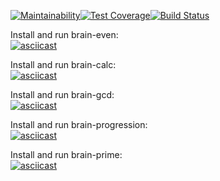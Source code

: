 [![Maintainability](https://api.codeclimate.com/v1/badges/c3d2cbf07d29c8a53ed2/maintainability)](https://codeclimate.com/github/aamanunin/project-lvl1-s438/maintainability)[![Test Coverage](https://api.codeclimate.com/v1/badges/c3d2cbf07d29c8a53ed2/test_coverage)](https://codeclimate.com/github/aamanunin/project-lvl1-s438/test_coverage)[![Build Status](https://travis-ci.org/aamanunin/project-lvl1-s438.svg?branch=master)](https://travis-ci.org/aamanunin/project-lvl1-s438)

Install and run brain-even:  
[![asciicast](https://asciinema.org/a/IYNtdjtsscDYU8eut1PpT7C46.svg)](https://asciinema.org/a/IYNtdjtsscDYU8eut1PpT7C46)

Install and run brain-calc:  
[![asciicast](https://asciinema.org/a/XIo77Bg1HycyiOIye1k0GBDVR.svg)](https://asciinema.org/a/XIo77Bg1HycyiOIye1k0GBDVR)  

Install and run brain-gcd:  
[![asciicast](https://asciinema.org/a/Sj8c8N4BP3PTAGquqyUHrsNH9.svg)](https://asciinema.org/a/Sj8c8N4BP3PTAGquqyUHrsNH9)  

Install and run brain-progression:  
[![asciicast](https://asciinema.org/a/hxLUyzjK1oRYAKHMIzunVzL0T.svg)](https://asciinema.org/a/hxLUyzjK1oRYAKHMIzunVzL0T)  

Install and run brain-prime:  
[![asciicast](https://asciinema.org/a/huFDzXL210YNdBroVmVGwv07N.svg)](https://asciinema.org/a/huFDzXL210YNdBroVmVGwv07N)
